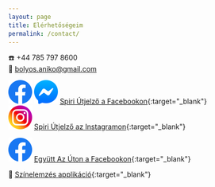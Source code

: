 ```yaml
---
layout: page
title: Elérhetőségeim
permalink: /contact/
---
```


☎️ +44 785 797 8600 <br/>
📧 bolyos.aniko@gmail.com

<img id="fb-logo" src="/assets/img/facebook_logo_icon.png" /> <img id="msgr-logo" src="/assets/img/facebook_messenger_logo_icon.png" /> [Spiri Útjelző a Facebookon](https://www.facebook.com/spiriutjelzo){:target="_blank"} <br/>
<img id="insta-logo" src="/assets/img/instagram_logo_icon.png" /> [Spiri Útjelző az Instagramon](https://www.instagram.com/spiriutjelzo/){:target="_blank"}

<img id="fb-logo" src="/assets/img/facebook_logo_icon.png" /> [Együtt Az Úton a Facebookon](https://www.facebook.com/egyuttazuton){:target="_blank"}<br/>

🌈 [Színelemzés applikáció](https://chroma-therapy.herokuapp.com/){:target="_blank"}
